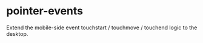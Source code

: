 # pointer-events
Extend the mobile-side event touchstart / touchmove / touchend logic to the desktop.
